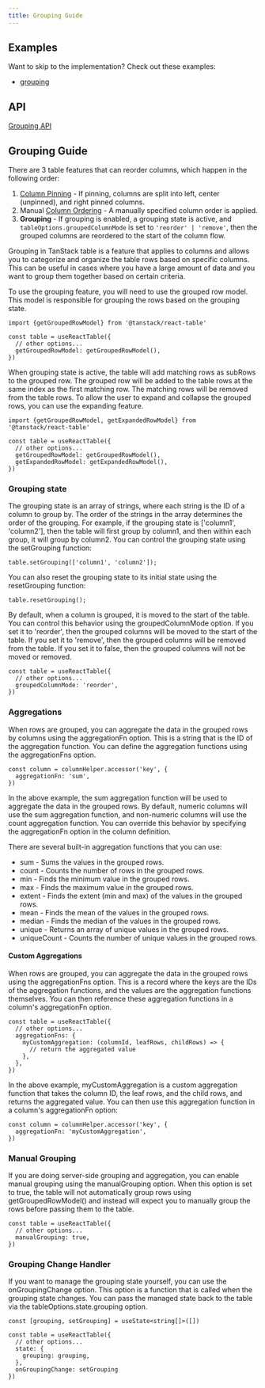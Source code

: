 ```yaml
---
title: Grouping Guide
---
```


## Examples

Want to skip to the implementation? Check out these examples:

- [grouping](../../framework/react/examples/grouping)

## API

[Grouping API](../../api/features/grouping)

## Grouping Guide

There are 3 table features that can reorder columns, which happen in the following order:

1. [Column Pinning](../column-pinning) - If pinning, columns are split into left, center (unpinned), and right pinned columns.
2. Manual [Column Ordering](../column-ordering) - A manually specified column order is applied.
3. **Grouping** - If grouping is enabled, a grouping state is active, and `tableOptions.groupedColumnMode` is set to `'reorder' | 'remove'`, then the grouped columns are reordered to the start of the column flow.

Grouping in TanStack table is a feature that applies to columns and allows you to categorize and organize the table rows based on specific columns. This can be useful in cases where you have a large amount of data and you want to group them together based on certain criteria.

To use the grouping feature, you will need to use the grouped row model. This model is responsible for grouping the rows based on the grouping state.

```tsx
import {getGroupedRowModel} from '@tanstack/react-table'

const table = useReactTable({
  // other options...
  getGroupedRowModel: getGroupedRowModel(),
})
```

When grouping state is active, the table will add matching rows as subRows to the grouped row. The grouped row will be added to the table rows at the same index as the first matching row. The matching rows will be removed from the table rows.
To allow the user to expand and collapse the grouped rows, you can use the expanding feature.

```tsx
import {getGroupedRowModel, getExpandedRowModel} from '@tanstack/react-table'

const table = useReactTable({
  // other options...
  getGroupedRowModel: getGroupedRowModel(),
  getExpandedRowModel: getExpandedRowModel(),
})
```

### Grouping state

The grouping state is an array of strings, where each string is the ID of a column to group by. The order of the strings in the array determines the order of the grouping. For example, if the grouping state is ['column1', 'column2'], then the table will first group by column1, and then within each group, it will group by column2. You can control the grouping state using the setGrouping function:

```tsx
table.setGrouping(['column1', 'column2']);
```

You can also reset the grouping state to its initial state using the resetGrouping function:

```tsx
table.resetGrouping();
```

By default, when a column is grouped, it is moved to the start of the table. You can control this behavior using the groupedColumnMode option. If you set it to 'reorder', then the grouped columns will be moved to the start of the table. If you set it to 'remove', then the grouped columns will be removed from the table. If you set it to false, then the grouped columns will not be moved or removed.

```tsx
const table = useReactTable({
  // other options...
  groupedColumnMode: 'reorder',
})
```

### Aggregations

When rows are grouped, you can aggregate the data in the grouped rows by columns using the aggregationFn option. This is a string that is the ID of the aggregation function. You can define the aggregation functions using the aggregationFns option.

```tsx
const column = columnHelper.accessor('key', {
  aggregationFn: 'sum',
})
```

In the above example, the sum aggregation function will be used to aggregate the data in the grouped rows.
By default, numeric columns will use the sum aggregation function, and non-numeric columns will use the count aggregation function. You can override this behavior by specifying the aggregationFn option in the column definition.

There are several built-in aggregation functions that you can use:

- sum - Sums the values in the grouped rows.
- count - Counts the number of rows in the grouped rows.
- min - Finds the minimum value in the grouped rows.
- max - Finds the maximum value in the grouped rows.
- extent - Finds the extent (min and max) of the values in the grouped rows.
- mean - Finds the mean of the values in the grouped rows.
- median - Finds the median of the values in the grouped rows.
- unique - Returns an array of unique values in the grouped rows.
- uniqueCount - Counts the number of unique values in the grouped rows.

#### Custom Aggregations

When rows are grouped, you can aggregate the data in the grouped rows using the aggregationFns option. This is a record where the keys are the IDs of the aggregation functions, and the values are the aggregation functions themselves. You can then reference these aggregation functions in a column's aggregationFn option.

```tsx
const table = useReactTable({
  // other options...
  aggregationFns: {
    myCustomAggregation: (columnId, leafRows, childRows) => {
      // return the aggregated value
    },
  },
})
```

In the above example, myCustomAggregation is a custom aggregation function that takes the column ID, the leaf rows, and the child rows, and returns the aggregated value. You can then use this aggregation function in a column's aggregationFn option:

```tsx
const column = columnHelper.accessor('key', {
  aggregationFn: 'myCustomAggregation',
})
```

### Manual Grouping

If you are doing server-side grouping and aggregation, you can enable manual grouping using the manualGrouping option. When this option is set to true, the table will not automatically group rows using getGroupedRowModel() and instead will expect you to manually group the rows before passing them to the table.

```tsx
const table = useReactTable({
  // other options...
  manualGrouping: true,
})
```

### Grouping Change Handler

If you want to manage the grouping state yourself, you can use the onGroupingChange option. This option is a function that is called when the grouping state changes. You can pass the managed state back to the table via the tableOptions.state.grouping option.

```tsx
const [grouping, setGrouping] = useState<string[]>([])

const table = useReactTable({
  // other options...
  state: {
    grouping: grouping,
  },
  onGroupingChange: setGrouping
})
```
